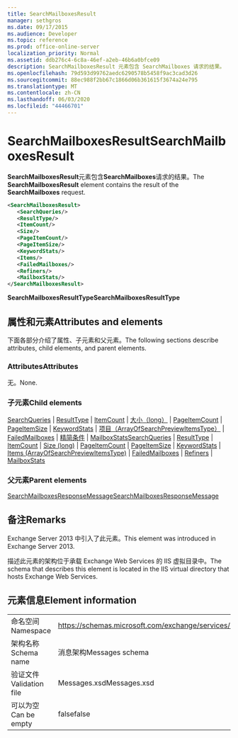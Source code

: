 ```yaml
---
title: SearchMailboxesResult
manager: sethgros
ms.date: 09/17/2015
ms.audience: Developer
ms.topic: reference
ms.prod: office-online-server
localization_priority: Normal
ms.assetid: ddb276c4-6c8a-46ef-a2eb-46b6a0bfce09
description: SearchMailboxesResult 元素包含 SearchMailboxes 请求的结果。
ms.openlocfilehash: 79d593d99762aedc6290578b5458f9ac3cad3d26
ms.sourcegitcommit: 88ec988f2bb67c1866d06b361615f3674a24e795
ms.translationtype: MT
ms.contentlocale: zh-CN
ms.lasthandoff: 06/03/2020
ms.locfileid: "44466701"
---
```

# <a name="searchmailboxesresult"></a><span data-ttu-id="4886f-103">SearchMailboxesResult</span><span class="sxs-lookup"><span data-stu-id="4886f-103">SearchMailboxesResult</span></span>

<span data-ttu-id="4886f-104">**SearchMailboxesResult**元素包含**SearchMailboxes**请求的结果。</span><span class="sxs-lookup"><span data-stu-id="4886f-104">The **SearchMailboxesResult** element contains the result of the **SearchMailboxes** request.</span></span> 
  
```XML
<SearchMailboxesResult>
   <SearchQueries/>
   <ResultType/>
   <ItemCount/>
   <Size/>
   <PageItemCount/>
   <PageItemSize/>
   <KeywordStats/>
   <Items/>
   <FailedMailboxes/>
   <Refiners/>
   <MailboxStats/>
</SearchMailboxesResult>
```

 <span data-ttu-id="4886f-105">**SearchMailboxesResultType**</span><span class="sxs-lookup"><span data-stu-id="4886f-105">**SearchMailboxesResultType**</span></span>
## <a name="attributes-and-elements"></a><span data-ttu-id="4886f-106">属性和元素</span><span class="sxs-lookup"><span data-stu-id="4886f-106">Attributes and elements</span></span>

<span data-ttu-id="4886f-107">下面各部分介绍了属性、子元素和父元素。</span><span class="sxs-lookup"><span data-stu-id="4886f-107">The following sections describe attributes, child elements, and parent elements.</span></span>
  
### <a name="attributes"></a><span data-ttu-id="4886f-108">Attributes</span><span class="sxs-lookup"><span data-stu-id="4886f-108">Attributes</span></span>

<span data-ttu-id="4886f-109">无。</span><span class="sxs-lookup"><span data-stu-id="4886f-109">None.</span></span>
  
### <a name="child-elements"></a><span data-ttu-id="4886f-110">子元素</span><span class="sxs-lookup"><span data-stu-id="4886f-110">Child elements</span></span>

<span data-ttu-id="4886f-111">[SearchQueries](searchqueries.md)  | [ResultType](resulttype.md)  | [ItemCount](itemcount.md)  | [大小（long）](size-long.md)  | [PageItemCount](pageitemcount.md)  | [PageItemSize](pageitemsize.md)  | [KeywordStats](keywordstats.md)  | [项目（ArrayOfSearchPreviewItemsType）](items-arrayofsearchpreviewitemstype.md)  | [FailedMailboxes](failedmailboxes.md)  | [精简条件](refiners.md)  | [MailboxStats](mailboxstats.md)</span><span class="sxs-lookup"><span data-stu-id="4886f-111">[SearchQueries](searchqueries.md) | [ResultType](resulttype.md) | [ItemCount](itemcount.md) | [Size (long)](size-long.md) | [PageItemCount](pageitemcount.md) | [PageItemSize](pageitemsize.md) | [KeywordStats](keywordstats.md) | [Items (ArrayOfSearchPreviewItemsType)](items-arrayofsearchpreviewitemstype.md) | [FailedMailboxes](failedmailboxes.md) | [Refiners](refiners.md) | [MailboxStats](mailboxstats.md)</span></span>
  
### <a name="parent-elements"></a><span data-ttu-id="4886f-112">父元素</span><span class="sxs-lookup"><span data-stu-id="4886f-112">Parent elements</span></span>

[<span data-ttu-id="4886f-113">SearchMailboxesResponseMessage</span><span class="sxs-lookup"><span data-stu-id="4886f-113">SearchMailboxesResponseMessage</span></span>](searchmailboxesresponsemessage.md)
  
## <a name="remarks"></a><span data-ttu-id="4886f-114">备注</span><span class="sxs-lookup"><span data-stu-id="4886f-114">Remarks</span></span>

<span data-ttu-id="4886f-115">Exchange Server 2013 中引入了此元素。</span><span class="sxs-lookup"><span data-stu-id="4886f-115">This element was introduced in Exchange Server 2013.</span></span>
  
<span data-ttu-id="4886f-116">描述此元素的架构位于承载 Exchange Web Services 的 IIS 虚拟目录中。</span><span class="sxs-lookup"><span data-stu-id="4886f-116">The schema that describes this element is located in the IIS virtual directory that hosts Exchange Web Services.</span></span>
  
## <a name="element-information"></a><span data-ttu-id="4886f-117">元素信息</span><span class="sxs-lookup"><span data-stu-id="4886f-117">Element information</span></span>

|||
|:-----|:-----|
|<span data-ttu-id="4886f-118">命名空间</span><span class="sxs-lookup"><span data-stu-id="4886f-118">Namespace</span></span>  <br/> |https://schemas.microsoft.com/exchange/services/2006/messages  <br/> |
|<span data-ttu-id="4886f-119">架构名称</span><span class="sxs-lookup"><span data-stu-id="4886f-119">Schema name</span></span>  <br/> |<span data-ttu-id="4886f-120">消息架构</span><span class="sxs-lookup"><span data-stu-id="4886f-120">Messages schema</span></span>  <br/> |
|<span data-ttu-id="4886f-121">验证文件</span><span class="sxs-lookup"><span data-stu-id="4886f-121">Validation file</span></span>  <br/> |<span data-ttu-id="4886f-122">Messages.xsd</span><span class="sxs-lookup"><span data-stu-id="4886f-122">Messages.xsd</span></span>  <br/> |
|<span data-ttu-id="4886f-123">可以为空</span><span class="sxs-lookup"><span data-stu-id="4886f-123">Can be empty</span></span>  <br/> |<span data-ttu-id="4886f-124">false</span><span class="sxs-lookup"><span data-stu-id="4886f-124">false</span></span>  <br/> |
   

